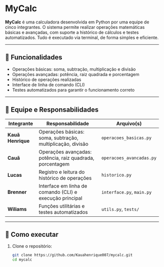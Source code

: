 # MyCalc

**MyCalc** é uma calculadora desenvolvida em Python por uma equipe de cinco integrantes. O sistema permite realizar operações matemáticas básicas e avançadas, com suporte a histórico de cálculos e testes automatizados. Tudo é executado via terminal, de forma simples e eficiente.

---

## 🧠 Funcionalidades

- Operações básicas: soma, subtração, multiplicação e divisão  
- Operações avançadas: potência, raiz quadrada e porcentagem  
- Histórico de operações realizadas  
- Interface de linha de comando (CLI)  
- Testes automatizados para garantir o funcionamento correto  

---

## 👥 Equipe e Responsabilidades

| Integrante       | Responsabilidade                                              | Arquivo(s)                         |
|------------------|---------------------------------------------------------------|------------------------------------|
| **Kauã Henrique** | Operações básicas: soma, subtração, multiplicação, divisão   | `operacoes_basicas.py`             |
| **Cauã**          | Operações avançadas: potência, raiz quadrada, porcentagem    | `operacoes_avancadas.py`           |
| **Lucas**         | Registro e leitura do histórico de operações                 | `historico.py`                     |
| **Brenner**       | Interface em linha de comando (CLI) e execução principal     | `interface.py`, `main.py`          |
| **Wiliams**       | Funções utilitárias e testes automatizados                   | `utils.py`, `tests/`               |

---

## 🚀 Como executar

1. Clone o repositório:
   ```bash
   git clone https://github.com/Kauahenrique007/mycalc.git
   cd mycalc
